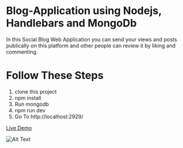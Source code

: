 # Blog-Application using Nodejs, Handlebars and MongoDb
In this Social Blog Web Application you can send your views and posts publically on this platform and other people can review it by liking and commenting.

# Follow These Steps

1. clone this project
2. npm install
3. Run mongodb
4. npm run dev
5. Go To  http://localhost:2929/

<a href='https://blog-app-socialnetwork.herokuapp.com/'>Live Demo</a>

![Alt Text](https://media1.giphy.com/media/WOZuF6QN2g5yGWy0kN/giphy.gif)
